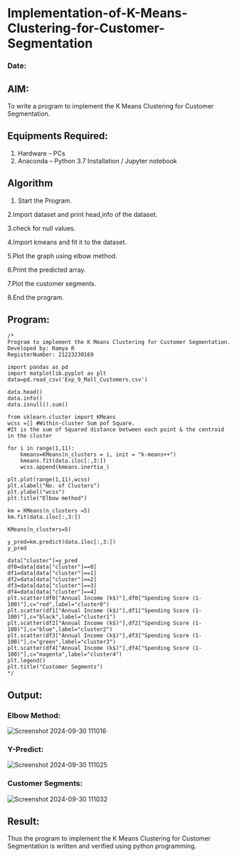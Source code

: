 # Implementation-of-K-Means-Clustering-for-Customer-Segmentation
### Date:
## AIM:
To write a program to implement the K Means Clustering for Customer Segmentation.

## Equipments Required:
1. Hardware – PCs
2. Anaconda – Python 3.7 Installation / Jupyter notebook

## Algorithm
1. Start the Program.

2.Import dataset and print head,info of the dataset.

3.check for null values.

4.Import kmeans and fit it to the dataset.

5.Plot the graph using elbow method.

6.Print the predicted array.

7.Plot the customer segments.

8.End the program.
## Program:
```
/*
Program to implement the K Means Clustering for Customer Segmentation.
Developed by: Ramya R
RegisterNumber: 21223230169

import pandas as pd
import matplotlib.pyplot as plt
data=pd.read_csv('Exp_9_Mall_Customers.csv')

data.head()
data.info()
data.isnull().sum()

from sklearn.cluster import KMeans
wcss =[] #Within-cluster Sum pof Square.
#It is the sum of Squared distance between each point & the centroid in the cluster

for i in range(1,11):
    kmeans=KMeans(n_clusters = i, init = "k-means++")
    kmeans.fit(data.iloc[:,3:])
    wcss.append(kmeans.inertia_)

plt.plot(range(1,11),wcss)
plt.xlabel("No. of Clusters")
plt.ylabel("wcss")
plt.title("Elbow method")

km = KMeans(n_clusters =5)
km.fit(data.iloc[:,3:])

KMeans(n_clusters=5)

y_pred=km.predict(data.iloc[:,3:])
y_pred

data["cluster"]=y_pred
df0=data[data["cluster"]==0]
df1=data[data["cluster"]==1]
df2=data[data["cluster"]==2]
df3=data[data["cluster"]==3]
df4=data[data["cluster"]==4]
plt.scatter(df0["Annual Income (k$)"],df0["Spending Score (1-100)"],c="red",label="cluster0")
plt.scatter(df1["Annual Income (k$)"],df1["Spending Score (1-100)"],c="black",label="cluster1")
plt.scatter(df2["Annual Income (k$)"],df2["Spending Score (1-100)"],c="blue",label="cluster2")
plt.scatter(df3["Annual Income (k$)"],df3["Spending Score (1-100)"],c="green",label="cluster3")
plt.scatter(df4["Annual Income (k$)"],df4["Spending Score (1-100)"],c="magenta",label="cluster4")
plt.legend()
plt.title("Customer Segments")
*/
```

## Output:
### Elbow Method:
![Screenshot 2024-09-30 111016](https://github.com/user-attachments/assets/78ad2e33-4c40-4ffe-8465-fdeaf5328d57)

### Y-Predict:
![Screenshot 2024-09-30 111025](https://github.com/user-attachments/assets/2fb1d32f-4857-4bd3-9b82-d3dad150a99c)

### Customer Segments:
![Screenshot 2024-09-30 111032](https://github.com/user-attachments/assets/7a1c0ecc-66d5-4060-8b8b-56102a158c96)

## Result:
Thus the program to implement the K Means Clustering for Customer Segmentation is written and verified using python programming.
